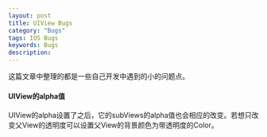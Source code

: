 ```yaml
---
layout: post
title: UIView Bugs
category: "Bugs"
tags: IOS Bugs
keywords: Bugs
description: 
---
```


这篇文章中整理的都是一些自己开发中遇到的小的问题点。

#### UIView的alpha值 #######

UIView的alpha设置了之后，它的subViews的alpha值也会相应的改变。若想只改变父View的透明度可以设置父View的背景颜色为带透明度的Color。


